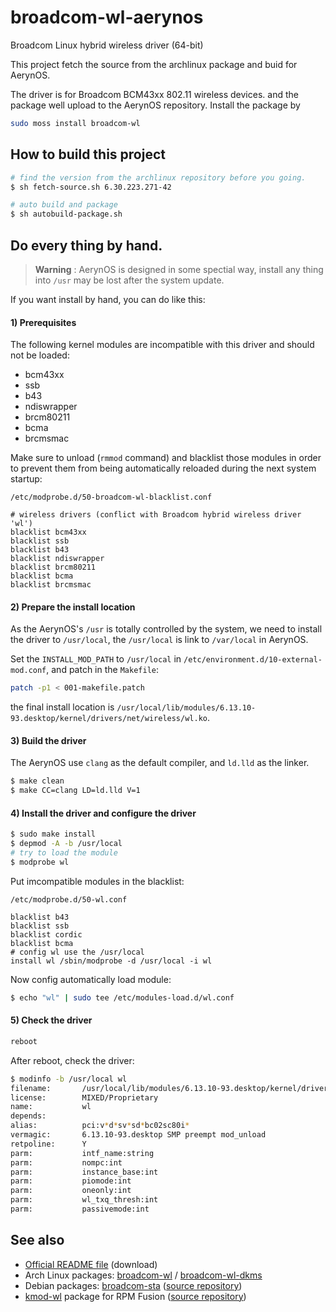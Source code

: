 # broadcom-wl-aerynos

Broadcom Linux hybrid wireless driver (64-bit)

This project fetch the source from the archlinux package and buid for AerynOS.

The driver is for Broadcom BCM43xx 802.11 wireless devices. and the package well upload to the AerynOS repository.
Install the package by

```sh
sudo moss install broadcom-wl
```

## How to build this project

```sh
# find the version from the archlinux repository before you going.
$ sh fetch-source.sh 6.30.223.271-42

# auto build and package
$ sh autobuild-package.sh
```

## Do every thing by hand.

> **Warning**
: AerynOS is designed in some spectial way, install any thing into `/usr` may be lost after the system update.


If you want install by hand, you can do like this:

#### 1) Prerequisites

The following kernel modules are incompatible with this driver and should not be loaded:
* bcm43xx
* ssb
* b43
* ndiswrapper
* brcm80211
* bcma
* brcmsmac

Make sure to unload (`rmmod` command) and blacklist those modules in order to prevent them from being automatically
reloaded during the next system startup:

`/etc/modprobe.d/50-broadcom-wl-blacklist.conf`
```
# wireless drivers (conflict with Broadcom hybrid wireless driver 'wl')
blacklist bcm43xx
blacklist ssb
blacklist b43
blacklist ndiswrapper
blacklist brcm80211
blacklist bcma
blacklist brcmsmac
```

#### 2) Prepare the install location

As the AerynOS's `/usr` is totally controlled by the system, we need to install the driver to `/usr/local`,
the `/usr/local` is link to `/var/local` in AerynOS.

Set the `INSTALL_MOD_PATH` to `/usr/local` in `/etc/environment.d/10-external-mod.conf`, and patch in the `Makefile`:
```sh
patch -p1 < 001-makefile.patch
```
the final install location is `/usr/local/lib/modules/6.13.10-93.desktop/kernel/drivers/net/wireless/wl.ko`.

#### 3) Build the driver

The AerynOS use `clang` as the default compiler, and `ld.lld` as the linker.
```sh
$ make clean
$ make CC=clang LD=ld.lld V=1
```

#### 4) Install the driver and configure the driver

```sh
$ sudo make install
$ depmod -A -b /usr/local
# try to load the module
$ modprobe wl
```
Put imcompatible modules in the blacklist:

`/etc/modprobe.d/50-wl.conf`
```
blacklist b43
blacklist ssb
blacklist cordic
blacklist bcma
# config wl use the /usr/local
install wl /sbin/modprobe -d /usr/local -i wl
```

Now config automatically load module:
```sh
$ echo "wl" | sudo tee /etc/modules-load.d/wl.conf
```

#### 5) Check the driver
```sh
reboot
```

After reboot, check the driver:
```sh
$ modinfo -b /usr/local wl
filename:       /usr/local/lib/modules/6.13.10-93.desktop/kernel/drivers/net/wireless/wl.ko
license:        MIXED/Proprietary
name:           wl
depends:
alias:          pci:v*d*sv*sd*bc02sc80i*
vermagic:       6.13.10-93.desktop SMP preempt mod_unload
retpoline:      Y
parm:           intf_name:string
parm:           nompc:int
parm:           instance_base:int
parm:           piomode:int
parm:           oneonly:int
parm:           wl_txq_thresh:int
parm:           passivemode:int
```


## See also

* [Official README file][3] (download)
* Arch Linux packages: [broadcom-wl][4] / [broadcom-wl-dkms][5]
* Debian packages: [broadcom-sta][6] ([source repository][7])
* [kmod-wl][8] package for RPM Fusion ([source repository][9])

[3]: https://docs.broadcom.com/docs-and-downloads/docs/linux_sta/README_6.30.223.271.txt
[4]: https://archlinux.org/packages/extra/x86_64/broadcom-wl/
[5]: https://archlinux.org/packages/extra/x86_64/broadcom-wl-dkms/
[6]: https://packages.debian.org/source/sid/broadcom-sta
[7]: https://salsa.debian.org/broadcom-sta-team/broadcom-sta
[8]: http://download1.rpmfusion.org/nonfree/fedora/development/rawhide/Everything/x86_64/os/repoview/kmod-wl.html
[9]: https://pkgs.rpmfusion.org/cgit/nonfree/wl-kmod.git/
